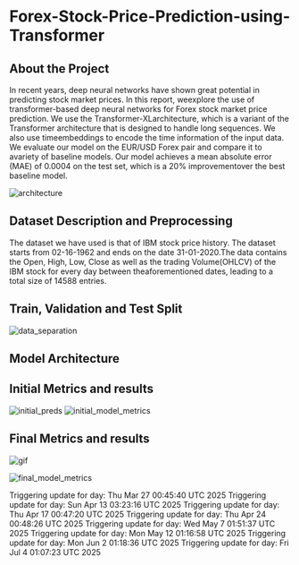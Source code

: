# Forex-Stock-Price-Prediction-using-Transformer


## About the Project

In recent years, deep neural networks have shown great potential in predicting stock market prices. In this report, weexplore the use of transformer-based deep neural networks for Forex stock market price prediction. We use the Transformer-XLarchitecture, which is a variant of the Transformer architecture that is designed to handle long sequences. We also use timeembeddings to encode the time information of the input data. We evaluate our model on the EUR/USD Forex pair and compare it to avariety of baseline models. Our model achieves a mean absolute error (MAE) of 0.0004 on the test set, which is a 20% improvementover the best baseline model.

![architecture](https://github.com/ZoreAnuj/Stock-formers/assets/95142805/208977e0-03d6-493d-9f46-bdf1ff96d130)

## Dataset Description and Preprocessing

The dataset we have used is that of IBM stock price history. The dataset starts from 02-16-1962 and ends on the date 31-01-2020.The data contains the Open, High, Low, Close as well as the trading Volume(OHLCV) of the IBM stock for every day between theaforementioned dates, leading to a total size of 14588 entries.


## Train, Validation and Test Split
![data_separation](https://github.com/ZoreAnuj/Stock-formers/assets/95142805/2ad03053-7f12-4690-955f-0e9bcc854b87)


## Model Architecture


## Initial Metrics and results
![initial_preds](https://github.com/ZoreAnuj/Stock-formers/assets/95142805/52fc5c8f-11f8-41a0-8883-2401a4eab0ff)
![initial_model_metrics](https://github.com/ZoreAnuj/Stock-formers/assets/95142805/35e057ab-f462-4f69-b96d-f8e544ef413a)


## Final Metrics and results

![gif](https://github.com/ZoreAnuj/Stock-formers/assets/95142805/f07d1f12-7e3e-4302-abec-d75df9c711d6)

![final_model_metrics](https://github.com/ZoreAnuj/Stock-formers/assets/95142805/7313e3fa-1312-4f4d-a0f6-f5e80b675565)


Triggering update for day: Thu Mar 27 00:45:40 UTC 2025
Triggering update for day: Sun Apr 13 03:23:16 UTC 2025
Triggering update for day: Thu Apr 17 00:47:20 UTC 2025
Triggering update for day: Thu Apr 24 00:48:26 UTC 2025
Triggering update for day: Wed May  7 01:51:37 UTC 2025
Triggering update for day: Mon May 12 01:16:58 UTC 2025
Triggering update for day: Mon Jun  2 01:18:36 UTC 2025
Triggering update for day: Fri Jul  4 01:07:23 UTC 2025
